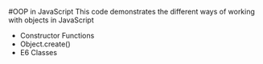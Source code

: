 #OOP in JavaScript
This code demonstrates the different ways of working with objects in JavaScript

* Constructor Functions
* Object.create()
* E6 Classes